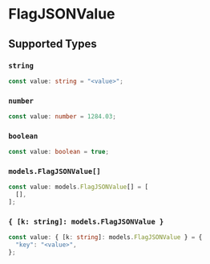 # FlagJSONValue


## Supported Types

### `string`

```typescript
const value: string = "<value>";
```

### `number`

```typescript
const value: number = 1284.03;
```

### `boolean`

```typescript
const value: boolean = true;
```

### `models.FlagJSONValue[]`

```typescript
const value: models.FlagJSONValue[] = [
  [],
];
```

### `{ [k: string]: models.FlagJSONValue }`

```typescript
const value: { [k: string]: models.FlagJSONValue } = {
  "key": "<value>",
};
```

